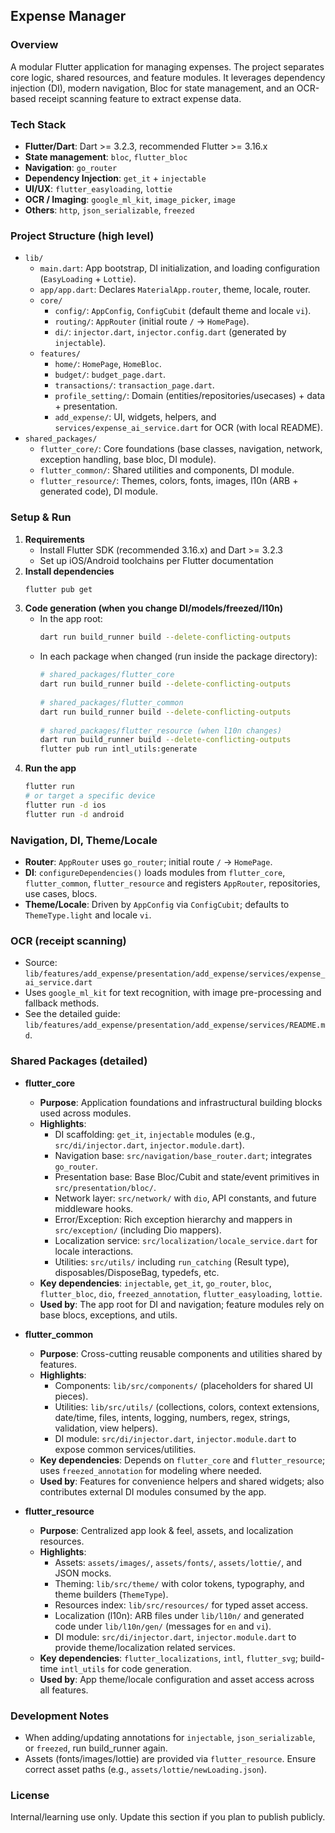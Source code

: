 ## Expense Manager

### Overview
A modular Flutter application for managing expenses. The project separates core logic, shared resources, and feature modules. It leverages dependency injection (DI), modern navigation, Bloc for state management, and an OCR-based receipt scanning feature to extract expense data.

### Tech Stack
- **Flutter/Dart**: Dart >= 3.2.3, recommended Flutter >= 3.16.x
- **State management**: `bloc`, `flutter_bloc`
- **Navigation**: `go_router`
- **Dependency Injection**: `get_it` + `injectable`
- **UI/UX**: `flutter_easyloading`, `lottie`
- **OCR / Imaging**: `google_ml_kit`, `image_picker`, `image`
- **Others**: `http`, `json_serializable`, `freezed`

### Project Structure (high level)
- `lib/`
    - `main.dart`: App bootstrap, DI initialization, and loading configuration (`EasyLoading` + `Lottie`).
    - `app/app.dart`: Declares `MaterialApp.router`, theme, locale, router.
    - `core/`
        - `config/`: `AppConfig`, `ConfigCubit` (default theme and locale `vi`).
        - `routing/`: `AppRouter` (initial route `/` → `HomePage`).
        - `di/`: `injector.dart`, `injector.config.dart` (generated by `injectable`).
    - `features/`
        - `home/`: `HomePage`, `HomeBloc`.
        - `budget/`: `budget_page.dart`.
        - `transactions/`: `transaction_page.dart`.
        - `profile_setting/`: Domain (entities/repositories/usecases) + data + presentation.
        - `add_expense/`: UI, widgets, helpers, and `services/expense_ai_service.dart` for OCR (with local README).
- `shared_packages/`
    - `flutter_core/`: Core foundations (base classes, navigation, network, exception handling, base bloc, DI module).
    - `flutter_common/`: Shared utilities and components, DI module.
    - `flutter_resource/`: Themes, colors, fonts, images, l10n (ARB + generated code), DI module.

### Setup & Run
1. **Requirements**
    - Install Flutter SDK (recommended 3.16.x) and Dart >= 3.2.3
    - Set up iOS/Android toolchains per Flutter documentation
2. **Install dependencies**
   ```bash
   flutter pub get
   ```
3. **Code generation (when you change DI/models/freezed/l10n)**
    - In the app root:
      ```bash
      dart run build_runner build --delete-conflicting-outputs
      ```
    - In each package when changed (run inside the package directory):
      ```bash
      # shared_packages/flutter_core
      dart run build_runner build --delete-conflicting-outputs
 
      # shared_packages/flutter_common
      dart run build_runner build --delete-conflicting-outputs
 
      # shared_packages/flutter_resource (when l10n changes)
      dart run build_runner build --delete-conflicting-outputs
      flutter pub run intl_utils:generate
      ```
4. **Run the app**
   ```bash
   flutter run
   # or target a specific device
   flutter run -d ios
   flutter run -d android
   ```

### Navigation, DI, Theme/Locale
- **Router**: `AppRouter` uses `go_router`; initial route `/` → `HomePage`.
- **DI**: `configureDependencies()` loads modules from `flutter_core`, `flutter_common`, `flutter_resource` and registers `AppRouter`, repositories, use cases, blocs.
- **Theme/Locale**: Driven by `AppConfig` via `ConfigCubit`; defaults to `ThemeType.light` and locale `vi`.

### OCR (receipt scanning)
- Source: `lib/features/add_expense/presentation/add_expense/services/expense_ai_service.dart`
- Uses `google_ml_kit` for text recognition, with image pre-processing and fallback methods.
- See the detailed guide: `lib/features/add_expense/presentation/add_expense/services/README.md`.

### Shared Packages (detailed)
- **flutter_core**
    - **Purpose**: Application foundations and infrastructural building blocks used across modules.
    - **Highlights**:
        - DI scaffolding: `get_it`, `injectable` modules (e.g., `src/di/injector.dart`, `injector.module.dart`).
        - Navigation base: `src/navigation/base_router.dart`; integrates `go_router`.
        - Presentation base: Base Bloc/Cubit and state/event primitives in `src/presentation/bloc/`.
        - Network layer: `src/network/` with `dio`, API constants, and future middleware hooks.
        - Error/Exception: Rich exception hierarchy and mappers in `src/exception/` (including Dio mappers).
        - Localization service: `src/localization/locale_service.dart` for locale interactions.
        - Utilities: `src/utils/` including `run_catching` (Result type), disposables/DisposeBag, typedefs, etc.
    - **Key dependencies**: `injectable`, `get_it`, `go_router`, `bloc`, `flutter_bloc`, `dio`, `freezed_annotation`, `flutter_easyloading`, `lottie`.
    - **Used by**: The app root for DI and navigation; feature modules rely on base blocs, exceptions, and utils.

- **flutter_common**
    - **Purpose**: Cross-cutting reusable components and utilities shared by features.
    - **Highlights**:
        - Components: `lib/src/components/` (placeholders for shared UI pieces).
        - Utilities: `lib/src/utils/` (collections, colors, context extensions, date/time, files, intents, logging, numbers, regex, strings, validation, view helpers).
        - DI module: `src/di/injector.dart`, `injector.module.dart` to expose common services/utilities.
    - **Key dependencies**: Depends on `flutter_core` and `flutter_resource`; uses `freezed_annotation` for modeling where needed.
    - **Used by**: Features for convenience helpers and shared widgets; also contributes external DI modules consumed by the app.

- **flutter_resource**
    - **Purpose**: Centralized app look & feel, assets, and localization resources.
    - **Highlights**:
        - Assets: `assets/images/`, `assets/fonts/`, `assets/lottie/`, and JSON mocks.
        - Theming: `lib/src/theme/` with color tokens, typography, and theme builders (`ThemeType`).
        - Resources index: `lib/src/resources/` for typed asset access.
        - Localization (l10n): ARB files under `lib/l10n/` and generated code under `lib/l10n/gen/` (messages for `en` and `vi`).
        - DI module: `src/di/injector.dart`, `injector.module.dart` to provide theme/localization related services.
    - **Key dependencies**: `flutter_localizations`, `intl`, `flutter_svg`; build-time `intl_utils` for code generation.
    - **Used by**: App theme/locale configuration and asset access across all features.

### Development Notes
- When adding/updating annotations for `injectable`, `json_serializable`, or `freezed`, run build_runner again.
- Assets (fonts/images/lottie) are provided via `flutter_resource`. Ensure correct asset paths (e.g., `assets/lottie/newLoading.json`).

### License
Internal/learning use only. Update this section if you plan to publish publicly.
